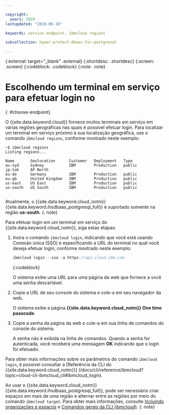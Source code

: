 ```yaml
---

copyright:
  years: 2019
lastupdated: "2019-06-10"

keywords: service endpoint, ibmcloud regions

subcollection: hyper-protect-dbaas-for-postgresql

---
```


{:external: target="_blank" .external}
{:shortdesc: .shortdesc}
{:screen: .screen}
{:codeblock: .codeblock}
{:note: .note}


# Escolhendo um terminal em serviço para efetuar login no
{: #choose-endpoint}

O {{site.data.keyword.cloud}} fornece muitos terminais em serviço em várias regiões geográficas nas quais é possível efetuar login.
Para localizar um terminal em serviço próximo à sua localização geográfica, use o comando `ibmcloud regions`, conforme mostrado neste exemplo:

<pre><code class="hljs">~$ ibmcloud regions
Listing regions...

Name       Geolocation      Customer   Deployment   Type
au-syd     Sydney           IBM        Production   public
jp-tok     AP North
eu-de      Germany          IBM        Production   public
eu-gb      United Kingdom   IBM        Production   public
us-east    US East          IBM        Production   public
us-south   US South         IBM        Production   public

</code></pre>

Atualmente, o {{site.data.keyword.cloud_notm}} {{site.data.keyword.ihsdbaas_postgresql_full}} é suportado somente na região **us-south**.
{: note}

Para efetuar login em um terminal em serviço do {{site.data.keyword.cloud_notm}}, siga estas etapas:

1. Insira o comando `ibmcloud login`, indicando que você está usando Conexão única (SSO) e especificando a URL do terminal no qual você deseja efetuar login, conforme mostrado neste exemplo:

      ```javascript
   ibmcloud login --sso -a https://api.cloud.ibm.com
   ```
   {:codeblock}

   O sistema exibe uma URL para uma página da web que fornece a você uma senha descartável.

2. Copie a URL de seu console do sistema e cole-a em seu navegador da web.

   O sistema exibe a página **{{site.data.keyword.cloud_notm}} One time passcode**.

3. Copie a senha da página da web e cole-a em sua linha de comandos do console do sistema.

   A senha não é exibida na linha de comandos. Quando a senha for autenticada, você receberá uma mensagem **OK** indicando que o login foi efetuado.

Para obter mais informações sobre os parâmetros do comando `ibmcloud login`, é possível consultar a [Referência da CLI do {{site.data.keyword.cloud_notm}}] (/docs/cli/reference/ibmcloud?topic=cloud-cli-ibmcloud_cli#ibmcloud_login).

Ao usar o {{site.data.keyword.cloud_notm}} {{site.data.keyword.ihsdbaas_postgresql_full}}, pode ser necessário criar espaços em mais de uma região e alternar entre as regiões por meio do comando `ibmcloud target`. Para obter mais informações, consulte [Incluindo organizações e espaços](/docs/account?topic=account-orgsspacesusers#orgsspacesusers)
e [Comandos gerais da CLI (ibmcloud)](/docs/cli/reference/ibmcloud?topic=cloud-cli-ibmcloud_cli#bluemix_target).
{: note}
